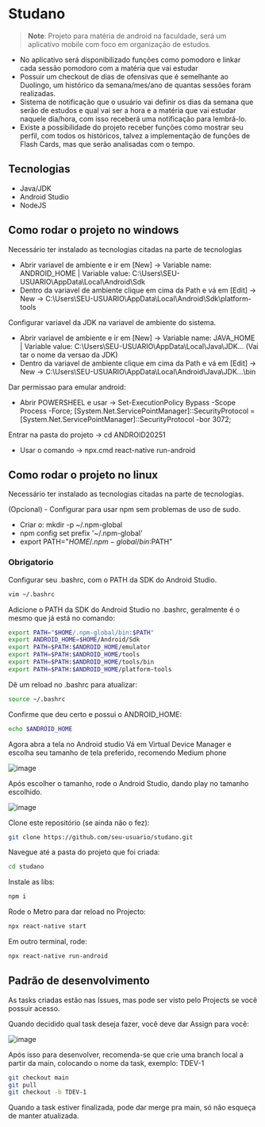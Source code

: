 # Studano

> **Note**: Projeto para matéria de android na faculdade, será um aplicativo mobile com foco em organização de estudos.

- No aplicativo será disponibilizado funções como pomodoro e linkar cada sessão pomodoro com a matéria que vai estudar
- Possuir um checkout de dias de ofensivas que é semelhante ao Duolingo, um histórico da semana/mes/ano de quantas sessões foram realizadas.
- Sistema de notificação que o usuário vai definir os dias da semana que serão de estudos e qual vai ser a hora e a matéria que vai estudar naquele dia/hora, com isso receberá uma notificação para lembrá-lo.
- Existe a possibilidade do projeto receber funções como mostrar seu perfil, com todos os históricos, talvez a implementação de funções de Flash Cards, mas que serão analisadas com o tempo.

## Tecnologias

- Java/JDK
- Android Studio
- NodeJS

## Como rodar o projeto no windows

Necessário ter instalado as tecnologias citadas na parte de tecnologias

- Abrir variavel de ambiente e ir em [New] -> Variable name: ANDROID_HOME | Variable value: C:\Users\SEU-USUARIO\AppData\Local\Android\Sdk
- Dentro da variavel de ambiente clique em cima da Path e vá em [Edit] -> New -> C:\Users\SEU-USUARIO\AppData\Local\Android\Sdk\platform-tools

Configurar variavel da JDK na variavel de ambiente do sistema.
- Abrir variavel de ambiente e ir em [New] -> Variable name: JAVA_HOME | Variable value: C:\Users\SEU-USUARIO\AppData\Local\Java\JDK... (Vai tar o nome da versao da JDK)
- Dentro da variavel de ambiente clique em cima da Path e vá em [Edit] -> New -> C:\Users\SEU-USUARIO\AppData\Local\Android\Java\JDK...\bin

Dar permissao para emular android:
- Abrir POWERSHEEL e usar -> Set-ExecutionPolicy Bypass -Scope Process -Force; [System.Net.ServicePointManager]::SecurityProtocol = [System.Net.ServicePointManager]::SecurityProtocol -bor 3072; 

Entrar na pasta do projeto -> cd ANDROID20251
- Usar o comando -> npx.cmd react-native run-android

## Como rodar o projeto no linux

Necessário ter instalado as tecnologias citadas na parte de tecnologias.

(Opcional) - Configurar para usar npm sem problemas de uso de sudo.
- Criar o: mkdir -p ~/.npm-global
- npm config set prefix '~/.npm-global'
- export PATH="$HOME/.npm-global/bin:$PATH"

### Obrigatorio

Configurar seu .bashrc, com o PATH da SDK do Android Studio.
```bash
vim ~/.bashrc
```
Adicione o PATH da SDK do Android Studio no .bashrc, geralmente é o mesmo que já está no comando:
```bash
export PATH="$HOME/.npm-global/bin:$PATH"
export ANDROID_HOME=$HOME/Android/Sdk
export PATH=$PATH:$ANDROID_HOME/emulator
export PATH=$PATH:$ANDROID_HOME/tools
export PATH=$PATH:$ANDROID_HOME/tools/bin
export PATH=$PATH:$ANDROID_HOME/platform-tools
```
Dê um reload no .bashrc para atualizar:
```bash
source ~/.bashrc
```

Confirme que deu certo e possui o ANDROID_HOME:
```bash
echo $ANDROID_HOME
```

Agora abra a tela no Android studio
Vá em Virtual Device Manager e escolha seu tamanho de tela preferido, recomendo Medium phone

![image](https://github.com/user-attachments/assets/7f339997-edfb-41c1-9aea-92ab7bd6f11c)

Após escolher o tamanho, rode o Android Studio, dando play no tamanho escolhido.

![image](https://github.com/user-attachments/assets/c21b3ece-f6bc-427e-a5cd-8e72d2287647)


Clone este repositório (se ainda não o fez):
```bash
git clone https://github.com/seu-usuario/studano.git
```

Navegue até a pasta do projeto que foi criada:
```bash
cd studano
```

Instale as libs:
```bash
npm i
```

Rode o Metro para dar reload no Projecto:
```bash
npx react-native start
```
Em outro terminal, rode:
```bash
npx react-native run-android 
```


## Padrão de desenvolvimento

As tasks criadas estão nas Issues, mas pode ser visto pelo Projects se você possuir acesso.

Quando decidido qual task deseja fazer, você deve dar Assign para você:

![image](https://github.com/user-attachments/assets/d3b066b0-01ee-41f5-8b6a-0e7c0a783154)

Após isso para desenvolver, recomenda-se que crie uma branch local a partir da main, colocando o nome da task, exemplo: TDEV-1
```bash
git checkout main
git pull
git checkout -b TDEV-1
```

Quando a task estiver finalizada, pode dar merge pra main, só não esqueça de manter atualizada.
